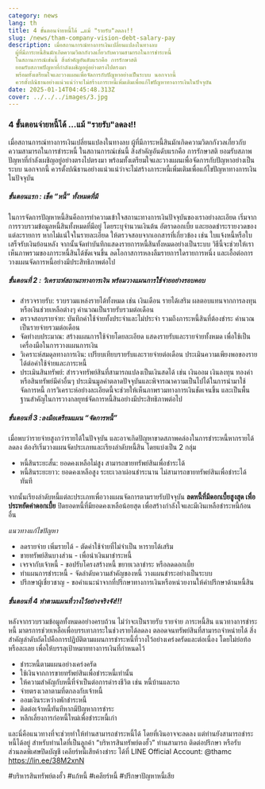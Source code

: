 ```yaml
---
category: news
lang: th
title: 4 ขั้นตอนจ่ายหนี้ได้ …แม้ "รายรับ"ลดลง!!
slug: /news/tham-company-vision-debt-salary-pay
description: เมื่อสถานการณ์ทางการเงินเปลี่ยนแปลงในทางลบ
  ผู้ที่มีภาระหนี้สินมักเกิดความวิตกกังวลเกี่ยวกับความสามารถในการชำระหนี้
  ในสถานการณ์เช่นนี้ สิ่งสำคัญอันดับแรกคือ การรักษาสติ
  ยอมรับสภาพปัญหาที่กำลังเผชิญอยู่อย่างตรงไปตรงมา
  พร้อมทั้งเตรียมใจและวางแผนเพื่อจัดการกับปัญหาอย่างเป็นระบบ นอกจากนี้
  ควรตั้งปณิธานอย่างแน่วแน่ว่าจะไม่สร้างภาระหนี้เพิ่มเติมเพื่อแก้ไขปัญหาทางการเงินในปัจจุบัน
date: 2025-01-14T04:45:48.313Z
cover: ../../../images/3.jpg
---
```

### 4 ขั้นตอนจ่ายหนี้ได้ …แม้ "รายรับ"ลดลง!!

เมื่อสถานการณ์ทางการเงินเปลี่ยนแปลงในทางลบ ผู้ที่มีภาระหนี้สินมักเกิดความวิตกกังวลเกี่ยวกับความสามารถในการชำระหนี้ ในสถานการณ์เช่นนี้ สิ่งสำคัญอันดับแรกคือ การรักษาสติ ยอมรับสภาพปัญหาที่กำลังเผชิญอยู่อย่างตรงไปตรงมา พร้อมทั้งเตรียมใจและวางแผนเพื่อจัดการกับปัญหาอย่างเป็นระบบ นอกจากนี้ ควรตั้งปณิธานอย่างแน่วแน่ว่าจะไม่สร้างภาระหนี้เพิ่มเติมเพื่อแก้ไขปัญหาทางการเงินในปัจจุบัน

##### ขั้นตอนแรก : เช็ค “หนี้” ทั้งหมดที่มี

ในการจัดการปัญหาหนี้สินคือการทำความเข้าใจสถานะทางการเงินปัจจุบันของเราอย่างละเอียด เริ่มจากการรวบรวมข้อมูลหนี้สินทั้งหมดที่มีอยู่ โดยระบุจำนวนเงินต้น อัตราดอกเบี้ย และยอดชำระรายงวดของแต่ละรายการ หากไม่แน่ใจในรายละเอียด ให้ตรวจสอบจากเอกสารที่เกี่ยวข้อง เช่น ใบแจ้งหนี้หรือใบเสร็จรับเงินย้อนหลัง จากนั้นจัดทำบันทึกแสดงรายการหนี้สินทั้งหมดอย่างเป็นระบบ วิธีนี้จะช่วยให้เราเห็นภาพรวมของภาระหนี้สินได้ชัดเจนขึ้น ลดโอกาสการหลงลืมรายการใดรายการหนึ่ง และเอื้อต่อการวางแผนจัดการหนี้อย่างมีประสิทธิภาพต่อไป

##### ขั้นตอนที่ 2 : วิเคราะห์สถานะทางการเงิน พร้อมวางแผนการใช้จ่ายอย่างรอบคอบ

* สำรวจรายรับ: รวบรวมแหล่งรายได้ทั้งหมด เช่น เงินเดือน รายได้เสริม ผลตอบแทนจากการลงทุน หรือเงินช่วยเหลือต่างๆ คำนวณเป็นรายรับรวมต่อเดือน
* ตรวจสอบรายจ่าย: บันทึกค่าใช้จ่ายทั้งประจำและไม่ประจำ รวมถึงภาระหนี้สินที่ต้องชำระ คำนวณเป็นรายจ่ายรวมต่อเดือน
* จัดทำงบประมาณ: สร้างแผนการใช้จ่ายโดยละเอียด แสดงรายรับและรายจ่ายทั้งหมด เพื่อใช้เป็นเครื่องมือในการวางแผนการเงิน
* วิเคราะห์สมดุลทางการเงิน: เปรียบเทียบรายรับและรายจ่ายต่อเดือน ประเมินความเพียงพอของรายได้ต่อค่าใช้จ่ายและภาระหนี้
* ประเมินสินทรัพย์: สำรวจทรัพย์สินที่สามารถแปลงเป็นเงินสดได้ เช่น เงินออม เงินลงทุน ทองคำ หรือสินทรัพย์มีค่าอื่นๆ ประเมินมูลค่าตลาดปัจจุบันและพิจารณาความเป็นไปได้ในการนำมาใช้จัดการหนี้
  การวิเคราะห์อย่างละเอียดนี้จะช่วยให้เห็นภาพรวมทางการเงินชัดเจนขึ้น และเป็นพื้นฐานสำคัญในการวางกลยุทธ์จัดการหนี้สินอย่างมีประสิทธิภาพต่อไป

##### ขั้นตอนที่ 3 :ลงมือเตรียมแผน “จัดการหนี้”

เมื่อพบว่ารายจ่ายสูงกว่ารายได้ในปัจจุบัน และอาจเกิดปัญหาขาดสภาพคล่องในการชำระหนี้หากรายได้ลดลง ต้องริเริ่มวางแผนจัดประเภทและเรียงลำดับหนี้สิน โดยแบ่งเป็น 2 กลุ่ม

* หนี้สินระยะสั้น: ยอดคงเหลือไม่สูง สามารถขายทรัพย์สินเพื่อชำระได้
* หนี้สินระยะยาว: ยอดคงเหลือสูง ระยะเวลาผ่อนชำระนาน ไม่สามารถขายทรัพย์สินเพื่อชำระได้ทันที

จากนั้นเรียงลำดับหนี้แต่ละประเภทเพื่อวางแผนจัดการตามรายรับปัจจุบัน
**ลดหนี้ที่มีดอกเบี้ยสูงสุด เพื่อประหยัดค่าดอกเบี้ย**
ปิดยอดหนี้ที่มียอดคงเหลือน้อยสุด เพื่อสร้างกำลังใจและมีเงินเหลือชำระหนี้ก้อนอื่น

*แนวทางแก้ไขปัญหา*

* ลดรายจ่าย เพิ่มรายได้ - ตัดค่าใช้จ่ายที่ไม่จำเป็น หารายได้เสริม
* ขายทรัพย์สินบางส่วน - เพื่อนำเงินมาชำระหนี้
* เจรจากับเจ้าหนี้ - ขอปรับโครงสร้างหนี้ ขยายเวลาชำระ หรือลดดอกเบี้ย
* ทำแผนการชำระหนี้ - จัดลำดับความสำคัญของหนี้ วางแผนชำระอย่างเป็นระบบ
* ปรึกษาผู้เชี่ยวชาญ - ขอคำแนะนำจากที่ปรึกษาทางการเงินหรือหน่วยงานให้คำปรึกษาด้านหนี้สิน

##### ขั้นตอนที่ 4 ทำตามแผนที่วางไว้อย่างจริงจัง!!!

หลังจากรวบรวมข้อมูลทั้งหมดอย่างครบถ้วน ไม่ว่าจะเป็นรายรับ รายจ่าย ภาระหนี้สิน แนวทางการชำระหนี้ มาตรการช่วยเหลือเพื่อบรรเทาภาระในช่วงรายได้ลดลง ตลอดจนทรัพย์สินที่สามารถจำหน่ายได้ สิ่งสำคัญลำดับถัดไปคือการปฏิบัติตามแผนการชำระหนี้ที่วางไว้อย่างเคร่งครัดและต่อเนื่อง โดยไม่ย่อท้อหรือละเลย เพื่อให้บรรลุเป้าหมายทางการเงินที่กำหนดไว้

* ชำระหนี้ตามแผนอย่างเคร่งครัด
* ใช้เงินจากการขายทรัพย์สินเพื่อชำระหนี้เท่านั้น
* ให้ความสำคัญกับหนี้ที่จำเป็นต่อการดำรงชีวิต เช่น หนี้บ้านและรถ
* จ่ายตรงเวลาตามที่ตกลงกับเจ้าหนี้
* ออมเงินระหว่างพักชำระหนี้
* ติดต่อเจ้าหนี้ทันทีหากมีปัญหาการชำระ
* หลีกเลี่ยงการก่อหนี้ใหม่เพื่อชำระหนี้เก่า

และนี่คือแนวทางที่จะช่วยทำให้ท่านสามารถชำระหนี้ได้ โดยที่เงินอาจจะลดลง แต่ท่านยังสามารถชำระหนี้ได้อยู่ สำหรับท่านใดที่เป็นลูกค้า “บริหารสินทรัพย์ตงฮั้ว” ท่านสามารถ ติดต่อปรึกษา หรือรับส่วนลดพิเศษปิดบัญชี เคลียร์หนี้เสียค้างชำระ ได้ที่ LINE Official Account: @thamc  <https://lin.ee/38M2xnN>

\#บริหารสินทรัพย์ตงฮั้ว #แก้หนี้ #เคลียร์หนี้ #ปรึกษาปัญหาหนี้เสีย
